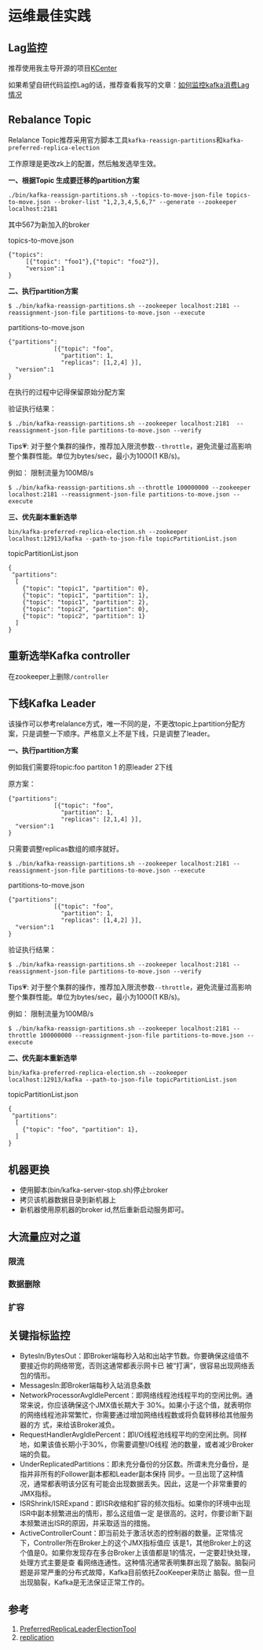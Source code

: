 # 运维最佳实践

## Lag监控

推荐使用我主导开源的项目[KCenter](https://github.com/xaecbd/KCenter)

如果希望自研代码监控Lag的话，推荐查看我写的文章：[如何监控kafka消费Lag情况](http://blog.trumandu.top/2019/04/13/%E5%A6%82%E4%BD%95%E7%9B%91%E6%8E%A7kafka%E6%B6%88%E8%B4%B9Lag%E6%83%85%E5%86%B5/)

## Rebalance Topic

Relalance Topic推荐采用官方脚本工具`kafka-reassign-partitions`和`kafka-preferred-replica-election`

工作原理是更改zk上的配置，然后触发选举生效。

**一、根据Topic 生成要迁移的partition方案**

```
./bin/kafka-reassign-partitions.sh --topics-to-move-json-file topics-to-move.json --broker-list "1,2,3,4,5,6,7" --generate --zookeeper localhost:2181
```
其中567为新加入的broker

topics-to-move.json
```
{"topics":
     [{"topic": "foo1"},{"topic": "foo2"}],
     "version":1
}
```
**二、执行partition方案**

```
$ ./bin/kafka-reassign-partitions.sh --zookeeper localhost:2181 --reassignment-json-file partitions-to-move.json --execute
```

partitions-to-move.json
```
{"partitions":
             [{"topic": "foo",
               "partition": 1,
               "replicas": [1,2,4] }],              
  "version":1
}
```

在执行的过程中记得保留原始分配方案

验证执行结果：
```
$ ./bin/kafka-reassign-partitions.sh --zookeeper localhost:2181  --reassignment-json-file partitions-to-move.json --verify
```


Tips💗: 
对于整个集群的操作，推荐加入限流参数`--throttle`，避免流量过高影响整个集群性能。单位为bytes/sec，最小为1000(1 KB/s)。

例如： 限制流量为100MB/s
```
$ ./bin/kafka-reassign-partitions.sh --throttle 100000000 --zookeeper localhost:2181 --reassignment-json-file partitions-to-move.json --execute

```

**三、优先副本重新选举**
```
bin/kafka-preferred-replica-election.sh --zookeeper localhost:12913/kafka --path-to-json-file topicPartitionList.json
```

topicPartitionList.json
```
{
 "partitions":
  [
    {"topic": "topic1", "partition": 0},
    {"topic": "topic1", "partition": 1},
    {"topic": "topic1", "partition": 2},
    {"topic": "topic2", "partition": 0},
    {"topic": "topic2", "partition": 1}
  ]
}
```

## 重新选举Kafka controller

在zookeeper上删除`/controller`

## 下线Kafka Leader

该操作可以参考relalance方式，唯一不同的是，不更改topic上partition分配方案，只是调整一下顺序。严格意义上不是下线，只是调整了leader。

**一、执行partition方案**

例如我们需要将topic:foo partiton 1 的原leader 2下线

原方案：

```
{"partitions":
             [{"topic": "foo",
               "partition": 1,
               "replicas": [2,1,4] }],              
  "version":1
}
```

只需要调整replicas数组的顺序就好。

```
$ ./bin/kafka-reassign-partitions.sh --zookeeper localhost:2181 --reassignment-json-file partitions-to-move.json --execute
```

partitions-to-move.json
```
{"partitions":
             [{"topic": "foo",
               "partition": 1,
               "replicas": [1,4,2] }],              
  "version":1
}
```



验证执行结果：
```
$ ./bin/kafka-reassign-partitions.sh --zookeeper localhost:2181 --reassignment-json-file partitions-to-move.json --verify
```

Tips💗: 
对于整个集群的操作，推荐加入限流参数`--throttle`，避免流量过高影响整个集群性能。单位为bytes/sec，最小为1000(1 KB/s)。

例如： 限制流量为100MB/s
```
$ ./bin/kafka-reassign-partitions.sh --zookeeper localhost:2181 --throttle 100000000 --reassignment-json-file partitions-to-move.json --execute

```

**二、优先副本重新选举**

```
bin/kafka-preferred-replica-election.sh --zookeeper localhost:12913/kafka --path-to-json-file topicPartitionList.json
```

topicPartitionList.json
```
{
 "partitions":
  [
    {"topic": "foo", "partition": 1},
  ]
}
```

## 机器更换

- 使用脚本(bin/kafka-server-stop.sh)停止broker
- 拷贝该机器数据目录到新机器上
- 新机器使用原机器的broker id,然后重新启动服务即可。

## 大流量应对之道

### 限流

### 数据删除

### 扩容

## 关键指标监控

- BytesIn/BytesOut：即Broker端每秒⼊站和出站字节数。你要确保这组值不要接近你的⽹络带宽，否则这通常都表示⽹卡已 被“打满”，很容易出现⽹络丢包的情形。
- MessagesIn:即Broker端每秒⼊站消息条数
- NetworkProcessorAvgIdlePercent：即⽹络线程池线程平均的空闲⽐例。通常来说，你应该确保这个JMX值⻓期⼤于 30%。如果⼩于这个值，就表明你的⽹络线程池⾮常繁忙，你需要通过增加⽹络线程数或将负载转移给其他服务器的⽅ 式，来给该Broker减负。
- RequestHandlerAvgIdlePercent：即I/O线程池线程平均的空闲⽐例。同样地，如果该值⻓期⼩于30%，你需要调整I/O线程 池的数量，或者减少Broker端的负载。
- UnderReplicatedPartitions：即未充分备份的分区数。所谓未充分备份，是指并⾮所有的Follower副本都和Leader副本保持 同步。⼀旦出现了这种情况，通常都表明该分区有可能会出现数据丢失。因此，这是⼀个⾮常重要的JMX指标。
- ISRShrink/ISRExpand：即ISR收缩和扩容的频次指标。如果你的环境中出现ISR中副本频繁进出的情形，那么这组值⼀定 是很⾼的。这时，你要诊断下副本频繁进出ISR的原因，并采取适当的措施。
- ActiveControllerCount：即当前处于激活状态的控制器的数量。正常情况下，Controller所在Broker上的这个JMX指标值应 该是1，其他Broker上的这个值是0。如果你发现存在多台Broker上该值都是1的情况，⼀定要赶快处理，处理⽅式主要是查 看⽹络连通性。这种情况通常表明集群出现了脑裂。脑裂问题是⾮常严重的分布式故障，Kafka⽬前依托ZooKeeper来防⽌ 脑裂。但⼀旦出现脑裂，Kafka是⽆法保证正常⼯作的。

## 参考
1. [PreferredReplicaLeaderElectionTool](https://cwiki.apache.org/confluence/display/KAFKA/Replication+tools#Replicationtools-1.PreferredReplicaLeaderElectionTool)
2. [replication](https://kafka.apache.org/documentation/#replication)